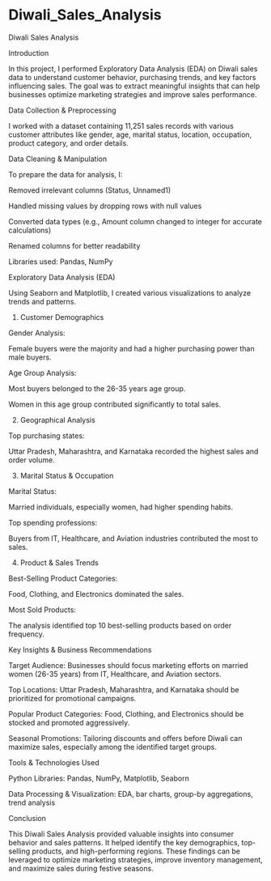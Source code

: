 # Diwali_Sales_Analysis
Diwali Sales Analysis

Introduction

In this project, I performed Exploratory Data Analysis (EDA) on Diwali sales data to understand customer behavior, purchasing trends, and key factors influencing sales. The goal was to extract meaningful insights that can help businesses optimize marketing strategies and improve sales performance.

Data Collection & Preprocessing

I worked with a dataset containing 11,251 sales records with various customer attributes like gender, age, marital status, location, occupation, product category, and order details.

Data Cleaning & Manipulation

To prepare the data for analysis, I:

Removed irrelevant columns (Status, Unnamed1)

Handled missing values by dropping rows with null values

Converted data types (e.g., Amount column changed to integer for accurate calculations)

Renamed columns for better readability

Libraries used: Pandas, NumPy

Exploratory Data Analysis (EDA)

Using Seaborn and Matplotlib, I created various visualizations to analyze trends and patterns.

1. Customer Demographics

Gender Analysis:

Female buyers were the majority and had a higher purchasing power than male buyers.

Age Group Analysis:

Most buyers belonged to the 26-35 years age group.

Women in this age group contributed significantly to total sales.

2. Geographical Analysis

Top purchasing states:

Uttar Pradesh, Maharashtra, and Karnataka recorded the highest sales and order volume.

3. Marital Status & Occupation

Marital Status:

Married individuals, especially women, had higher spending habits.

Top spending professions:

Buyers from IT, Healthcare, and Aviation industries contributed the most to sales.

4. Product & Sales Trends

Best-Selling Product Categories:

Food, Clothing, and Electronics dominated the sales.

Most Sold Products:

The analysis identified top 10 best-selling products based on order frequency.

Key Insights & Business Recommendations

Target Audience: Businesses should focus marketing efforts on married women (26-35 years) from IT, Healthcare, and Aviation sectors.

Top Locations: Uttar Pradesh, Maharashtra, and Karnataka should be prioritized for promotional campaigns.

Popular Product Categories: Food, Clothing, and Electronics should be stocked and promoted aggressively.

Seasonal Promotions: Tailoring discounts and offers before Diwali can maximize sales, especially among the identified target groups.

Tools & Technologies Used

Python Libraries: Pandas, NumPy, Matplotlib, Seaborn

Data Processing & Visualization: EDA, bar charts, group-by aggregations, trend analysis

Conclusion

This Diwali Sales Analysis provided valuable insights into consumer behavior and sales patterns. It helped identify the key demographics, top-selling products, and high-performing regions. These findings can be leveraged to optimize marketing strategies, improve inventory management, and maximize sales during festive seasons.
